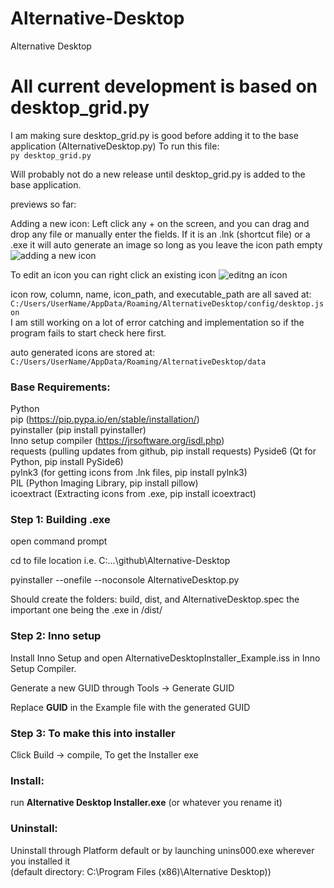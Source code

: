 # Alternative-Desktop

Alternative Desktop

# All current development is based on desktop_grid.py

I am making sure desktop_grid.py is good before adding it to the base application (AlternativeDesktop.py)
To run this file:   
```py desktop_grid.py```

Will probably not do a new release until desktop_grid.py is added to the base application.

previews so far: 

Adding a new icon: Left click any + on the screen, and you can drag and drop any file or manually enter the fields.
If it is an .lnk (shortcut file) or a .exe it will auto generate an image so long as you leave the icon path empty
![adding a new icon](readme/new_icon.gif)


To edit an icon you can right click an existing icon
![editng an icon](readme/edit.gif)


icon row, column, name, icon_path, and executable_path are all saved at:   
```C:/Users/UserName/AppData/Roaming/AlternativeDesktop/config/desktop.json```   
I am still working on a lot of error catching and implementation so if the program fails to start check here first.   

auto generated icons are stored at:   
```C:/Users/UserName/AppData/Roaming/AlternativeDesktop/data```   

### Base Requirements: 
Python  
pip (https://pip.pypa.io/en/stable/installation/)  
pyinstaller (pip install pyinstaller)  
Inno setup compiler (https://jrsoftware.org/isdl.php)  
requests   	(pulling updates from github, pip install requests)
Pyside6 	(Qt for Python, pip install PySide6)   
pylnk3		(for getting icons from .lnk files, pip install pylnk3)   
PIL 		(Python Imaging Library, pip install pillow)   
icoextract  (Extracting icons from .exe, pip install icoextract)

### Step 1: Building .exe
open command prompt

cd to file location i.e. C:\...\github\Alternative-Desktop

pyinstaller --onefile --noconsole AlternativeDesktop.py

Should create the folders: build, dist, and AlternativeDesktop.spec the important one being the .exe in /dist/

### Step 2: Inno setup

Install Inno Setup and open AlternativeDesktopInstaller_Example.iss in Inno Setup Compiler.

Generate a new GUID through Tools -> Generate GUID

Replace **GUID** in the Example file with the generated GUID

### Step 3: To make this into installer
Click Build -> compile, To get the Installer exe

### Install: 
run **Alternative Desktop Installer.exe** (or whatever you rename it)

### Uninstall: 
Uninstall through Platform default or by launching unins000.exe wherever you installed it  
(default directory: C:\Program Files (x86)\Alternative Desktop))


